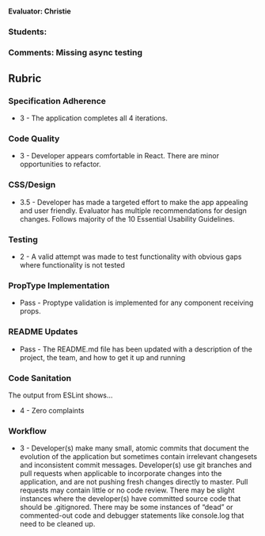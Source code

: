 #### Evaluator: Christie
### Students:
### Comments: Missing async testing

## Rubric

### Specification Adherence

* 3 - The application completes all 4 iterations.

### Code Quality

* 3 - Developer appears comfortable in React. There are minor opportunities to refactor.

### CSS/Design

* 3.5 - Developer has made a targeted effort to make the app appealing and user friendly. Evaluator has multiple recommendations for design changes. Follows majority of the 10 Essential Usability Guidelines.

### Testing

* 2 - A valid attempt was made to test functionality with obvious gaps where functionality is not tested

### PropType Implementation

* Pass - Proptype validation is implemented for any component receiving props.

### README Updates

* Pass - The README.md file has been updated with a description of the project, the team, and how to get it up and
  running

### Code Sanitation

The output from ESLint shows…

* 4 - Zero complaints

### Workflow

* 3 - Developer(s) make many small, atomic commits that document the evolution of the application but sometimes contain irrelevant changesets and inconsistent commit messages. Developer(s) use git branches and pull requests when applicable to incorporate changes into the application, and are not pushing fresh changes directly to master. Pull requests may contain little or no code review. There may be slight instances where the developer(s) have committed source code that should be .gitignored. There may be some instances of “dead” or commented-out code and debugger statements like console.log that need to be cleaned up.
